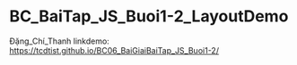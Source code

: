 # BC_BaiTap_JS_Buoi1-2_LayoutDemo
Đặng_Chí_Thanh
linkdemo: https://tcdtist.github.io/BC06_BaiGiaiBaiTap_JS_Buoi1-2/
